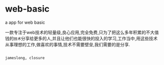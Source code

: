 web-basic
=========

a app for web basic

一款专注于web技术的轻量级,良心应用,完全免费,只为了把这么多年积累的不大值钱的`技术`分享给更多的人,并且让他们也能很快的投入的学习,工作当中,用这些技术从事理想的工作,做喜欢的事情,技术不需要壁垒,我们需要的是分享.

                                                                                       jameslong, closure
                                                                                       
